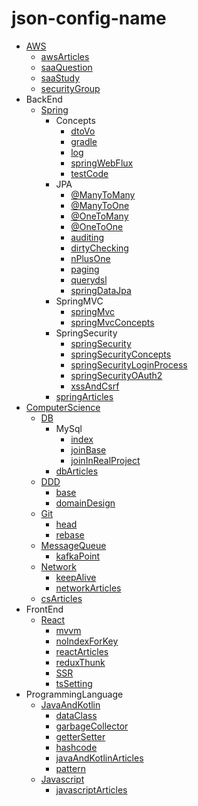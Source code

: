 # json-config-name

- [AWS](AWS/README.md)
  * [awsArticles](AWS/awsArticles.md)
  * [saaQuestion](AWS/saaQuestion.md)
  * [saaStudy](AWS/saaStudy.md)
  * [securityGroup](AWS/securityGroup.md)
- BackEnd
  - [Spring](BackEnd/Spring/README.md)
    - Concepts
      * [dtoVo](BackEnd/Spring/Concepts/dtoVo.md)
      * [gradle](BackEnd/Spring/Concepts/gradle.md)
      * [log](BackEnd/Spring/Concepts/log.md)
      * [springWebFlux](BackEnd/Spring/Concepts/springWebFlux.md)
      * [testCode](BackEnd/Spring/Concepts/testCode.md)
    - JPA
      * [@ManyToMany](BackEnd/Spring/JPA/@ManyToMany.md)
      * [@ManyToOne](BackEnd/Spring/JPA/@ManyToOne.md)
      * [@OneToMany](BackEnd/Spring/JPA/@OneToMany.md)
      * [@OneToOne](BackEnd/Spring/JPA/@OneToOne.md)
      * [auditing](BackEnd/Spring/JPA/auditing.md)
      * [dirtyChecking](BackEnd/Spring/JPA/dirtyChecking.md)
      * [nPlusOne](BackEnd/Spring/JPA/nPlusOne.md)
      * [paging](BackEnd/Spring/JPA/paging.md)
      * [querydsl](BackEnd/Spring/JPA/querydsl.md)
      * [springDataJpa](BackEnd/Spring/JPA/springDataJpa.md)
    - SpringMVC
      * [springMvc](BackEnd/Spring/SpringMVC/springMvc.md)
      * [springMvcConcepts](BackEnd/Spring/SpringMVC/springMvcConcepts.md)
    - SpringSecurity
      * [springSecurity](BackEnd/Spring/SpringSecurity/springSecurity.md)
      * [springSecurityConcepts](BackEnd/Spring/SpringSecurity/springSecurityConcepts.md)
      * [springSecurityLoginProcess](BackEnd/Spring/SpringSecurity/springSecurityLoginProcess.md)
      * [springSecurityOAuth2](BackEnd/Spring/SpringSecurity/springSecurityOAuth2.md)
      * [xssAndCsrf](BackEnd/Spring/SpringSecurity/xssAndCsrf.md)
    * [springArticles](BackEnd/Spring/springArticles.md)
- [ComputerScience](ComputerScience/README.md)
  - [DB](ComputerScience/DB/README.md)
    - MySql
      * [index](ComputerScience/DB/MySql/index.md)
      * [joinBase](ComputerScience/DB/MySql/joinBase.md)
      * [joinInRealProject](ComputerScience/DB/MySql/joinInRealProject.md)
    * [dbArticles](ComputerScience/DB/dbArticles.md)
  - [DDD](ComputerScience/DDD/README.md)
    * [base](ComputerScience/DDD/base.md)
    * [domainDesign](ComputerScience/DDD/domainDesign.md)
  - [Git](ComputerScience/Git/README.md)
    * [head](ComputerScience/Git/head.md)
    * [rebase](ComputerScience/Git/rebase.md)
  - [MessageQueue](ComputerScience/MessageQueue/README.md)
    * [kafkaPoint](ComputerScience/MessageQueue/kafkaPoint.md)
  - [Network](ComputerScience/Network/README.md)
    * [keepAlive](ComputerScience/Network/keepAlive.md)
    * [networkArticles](ComputerScience/Network/networkArticles.md)
  * [csArticles](ComputerScience/csArticles.md)
- FrontEnd
  - [React](FrontEnd/React/README.md)
    * [mvvm](FrontEnd/React/mvvm.md)
    * [noIndexForKey](FrontEnd/React/noIndexForKey.md)
    * [reactArticles](FrontEnd/React/reactArticles.md)
    * [reduxThunk](FrontEnd/React/reduxThunk.md)
    * [SSR](FrontEnd/React/SSR.md)
    * [tsSetting](FrontEnd/React/tsSetting.md)
- ProgrammingLanguage
  - [JavaAndKotlin](ProgrammingLanguage/JavaAndKotlin/README.md)
    * [dataClass](ProgrammingLanguage/JavaAndKotlin/dataClass.md)
    * [garbageCollector](ProgrammingLanguage/JavaAndKotlin/garbageCollector.md)
    * [getterSetter](ProgrammingLanguage/JavaAndKotlin/getterSetter.md)
    * [hashcode](ProgrammingLanguage/JavaAndKotlin/hashcode.md)
    * [javaAndKotlinArticles](ProgrammingLanguage/JavaAndKotlin/javaAndKotlinArticles.md)
    * [pattern](ProgrammingLanguage/JavaAndKotlin/pattern.md)
  - [Javascript](ProgrammingLanguage/Javascript/README.md)
    * [javascriptArticles](ProgrammingLanguage/Javascript/javascriptArticles.md)

